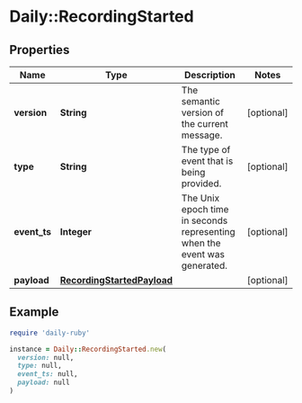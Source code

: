 # Daily::RecordingStarted

## Properties

| Name | Type | Description | Notes |
| ---- | ---- | ----------- | ----- |
| **version** | **String** | The semantic version of the current message. | [optional] |
| **type** | **String** | The type of event that is being provided. | [optional] |
| **event_ts** | **Integer** | The Unix epoch time in seconds representing when the event was generated. | [optional] |
| **payload** | [**RecordingStartedPayload**](RecordingStartedPayload.md) |  | [optional] |

## Example

```ruby
require 'daily-ruby'

instance = Daily::RecordingStarted.new(
  version: null,
  type: null,
  event_ts: null,
  payload: null
)
```

